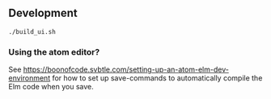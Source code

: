 ## Development

    ./build_ui.sh

### Using the atom editor?

See https://boonofcode.svbtle.com/setting-up-an-atom-elm-dev-environment for how to set up save-commands to automatically compile the Elm code when you save.
